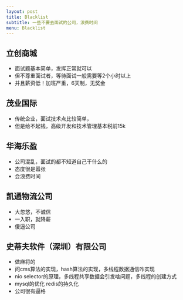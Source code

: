 ```yaml
---
layout: post
title: Blacklist
subtitle: 一些不要去面试的公司，浪费时间
menu: Blacklist
---
```


## 立创商城
- 面试题基本简单，发挥正常就可以
- 但不尊重面试者，等待面试一般需要等2个小时以上
- 并且薪资低！加班严重，6天制，无奖金


## 茂业国际
- 传统企业，面试技术点比较简单，
- 但是给不起钱，高级开发和技术管理基本税前15k


## 华海乐盈
- 公司混乱，面试的都不知道自己干什么的
- 态度很是嚣张
- 会浪费时间


## 凯通物流公司
- 大忽悠，不诚信
- 一入职，就降薪
- 傻逼公司


## 史蒂夫软件（深圳）有限公司
- 做麻将的
- 问cms算法的实现，hash算法的实现，多线程数据通信咋实现
- nio selector的原理，多线程共享数据会引发啥问题，多线程的创建方式
- mysql的优化 redis的持久化
- 公司很有逼格

